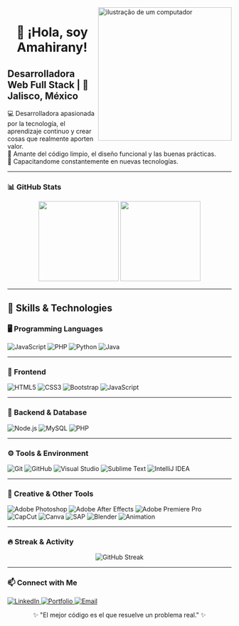 <!-- Encabezado con presentación -->
<img src="https://raw.githubusercontent.com/MicaelliMedeiros/micaellimedeiros/master/image/computer-illustration.png" alt="ilustração de um computador" min-width="300px" max-width="300px" width="300px" align="right">

<h1 align="center">👋 ¡Hola, soy Amahirany!</h1>
<h2>Desarrolladora Web Full Stack | 📍 Jalisco, México</h2>

<p align="left">
💻 Desarrolladora apasionada por la tecnología, el aprendizaje continuo y crear cosas que realmente aporten valor.<br>
🎯 Amante del código limpio, el diseño funcional y las buenas prácticas.<br>
🚀 Capacitandome constantemente en nuevas tecnologías.
</p>

---

### 📊 GitHub Stats

<p align="center">
  <img height="180em" src="https://github-readme-stats.vercel.app/api?username=amahiranyy&show_icons=true&theme=radical&count_private=true" />
  <img height="180em" src="https://github-readme-stats.vercel.app/api/top-langs/?username=amahiranyy&layout=compact&theme=radical" />
</p>

---

## 🧠 Skills & Technologies 

### 🖥 Programming Languages  
![JavaScript](https://img.shields.io/badge/JavaScript-F7DF1E?style=for-the-badge&logo=javascript&logoColor=black)
![PHP](https://img.shields.io/badge/PHP-777BB4?style=for-the-badge&logo=php&logoColor=white)
![Python](https://img.shields.io/badge/Python-3776AB?style=for-the-badge&logo=python&logoColor=white)
![Java](https://img.shields.io/badge/Java-ED8B00?style=for-the-badge&logo=java&logoColor=white)

---

### 🎨 Frontend  
![HTML5](https://img.shields.io/badge/HTML5-E34F26?style=for-the-badge&logo=html5&logoColor=white)
![CSS3](https://img.shields.io/badge/CSS3-1572B6?style=for-the-badge&logo=css3&logoColor=white)
![Bootstrap](https://img.shields.io/badge/Bootstrap-7952B3?style=for-the-badge&logo=bootstrap&logoColor=white)
![JavaScript](https://img.shields.io/badge/JavaScript-F7DF1E?style=for-the-badge&logo=javascript&logoColor=black)

---

### 🧩 Backend & Database  
![Node.js](https://img.shields.io/badge/Node.js-339933?style=for-the-badge&logo=nodedotjs&logoColor=white)
![MySQL](https://img.shields.io/badge/MySQL-4479A1?style=for-the-badge&logo=mysql&logoColor=white)
![PHP](https://img.shields.io/badge/PHP-777BB4?style=for-the-badge&logo=php&logoColor=white)

---

### ⚙️ Tools & Environment  
![Git](https://img.shields.io/badge/Git-F05032?style=for-the-badge&logo=git&logoColor=white)
![GitHub](https://img.shields.io/badge/GitHub-181717?style=for-the-badge&logo=github&logoColor=white)
![Visual Studio](https://img.shields.io/badge/Visual_Studio-5C2D91?style=for-the-badge&logo=visualstudio&logoColor=white)
![Sublime Text](https://img.shields.io/badge/Sublime_Text-FF9800?style=for-the-badge&logo=sublimetext&logoColor=white)
![IntelliJ IDEA](https://img.shields.io/badge/IntelliJ_IDEA-000000?style=for-the-badge&logo=intellijidea&logoColor=white)

---

### 🎨 Creative & Other Tools  
![Adobe Photoshop](https://img.shields.io/badge/Photoshop-31A8FF?style=for-the-badge&logo=adobephotoshop&logoColor=white)
![Adobe After Effects](https://img.shields.io/badge/After_Effects-9999FF?style=for-the-badge&logo=adobeaftereffects&logoColor=white)
![Adobe Premiere Pro](https://img.shields.io/badge/Premiere_Pro-9999FF?style=for-the-badge&logo=adobepremierepro&logoColor=white)
![CapCut](https://img.shields.io/badge/CapCut-000000?style=for-the-badge&logo=capcut&logoColor=white)
![Canva](https://img.shields.io/badge/Canva-00C4CC?style=for-the-badge&logo=canva&logoColor=white)
![SAP](https://img.shields.io/badge/SAP-0FAAFF?style=for-the-badge&logo=sap&logoColor=white)
![Blender](https://img.shields.io/badge/Blender-F5792A?style=for-the-badge&logo=blender&logoColor=white)
![Animation](https://img.shields.io/badge/Animate_FX-FF5722?style=for-the-badge&logo=adobeanimate&logoColor=white)

---


### 🔥 Streak & Activity

<p align="center">
  <img src="https://streak-stats.demolab.com?user=amahiranyy&theme=radical&border_radius=5" alt="GitHub Streak" />
</p>

---

### 📫 Connect with Me  

<a href="https://www.linkedin.com/in/ximena-martinez-maciel" target="_blank" rel="noopener noreferrer">
  <img src="https://img.shields.io/badge/LinkedIn-0A66C2?style=for-the-badge&logo=linkedin&logoColor=white" alt="LinkedIn">
</a>
<a href="#" target="_blank" rel="noopener noreferrer">
  <img src="https://img.shields.io/badge/Portfolio-000000?style=for-the-badge&logo=vercel&logoColor=white" alt="Portfolio">
</a>
<a href="mailto:amahirany.maciel@gmail.com" target="_blank" rel="noopener noreferrer">
  <img src="https://img.shields.io/badge/Email-D14836?style=for-the-badge&logo=gmail&logoColor=white" alt="Email">
</a>

<p align="center">✨ "El mejor código es el que resuelve un problema real." ✨</p>



